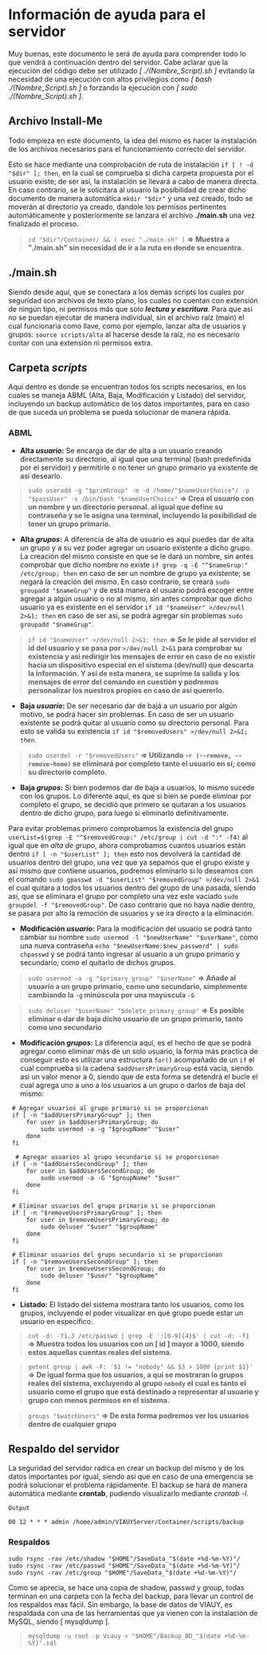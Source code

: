 # Información de ayuda para el servidor

Muy buenas, este documento le será de ayuda para comprender todo lo que vendrá a continuación dentro del servidor.
Cabe aclarar que la ejecución del código debe ser utilizado *[ ./(Nombre_Script).sh ]* evitando la necesidad de una ejecución con altos privilegios como *[ bash ./(Nombre_Script).sh ]* o forzando la ejecución con *[ sudo ./(Nombre_Script).sh ]*.

## Archivo Install-Me

Todo empieza en este documento, la idea del mismo es hacer la instalación de los archivos necesarios para el funcionamiento correcto del servidor.

Esto se hace mediante una comprobación de ruta de instalación `if [ ! -d "$dir" ]; then`, en la cual se comprueba si dicha carpeta propuesta por el usuario existe; de ser así, la instalación se llevará a cabo de manera directa. En caso contrario, se le solicitara al usuario la posibilidad de crear dicho documento de manera automática `mkdir "$dir"` y una vez creado, todo se moverán al directorio ya creado, dandole los permisos pertinentes automáticamente y posteriormente se lanzara el archivo **./main.sh** una vez finalizado el proceso.

>`cd "$dir"/Container/ && ( exec "./main.sh" )`  **=> Muestra a "./main.sh" sin necesidad de ir a la ruta en donde se encuentra.**

## ./main.sh

Siendo desde aquí, que se conectara a los demás scripts los cuales por seguridad son archivos de texto plano, los cuales no cuentan con extensión de ningún tipo, ni permisos más que solo ***lectura y escritura***. Para que así  no se puedan ejecutar de manera individual, sin el archivo raíz (main) el cual funcionaria como llave, como por ejemplo, lanzar alta de usuarios y grupos: `source scripts/alta` al hacerse desde la raíz, no es necesario contar con una extensión ni permisos extra.

## Carpeta *scripts*

Aquí dentro es donde se encuentran todos los scripts necesarios, en los cuales se maneja ABML (Alta, Baja, Modificación y Listado) del servidor, incluyendo un backup automático de los datos importantes, para en caso de que suceda un problema se pueda solucionar de manera rápida.

### ABML

- **Alta *usuario*:** Se encarga de dar de alta a un usuario creando directamente su directorio, al igual que una terminal (bash predefinida por el servidor) y permitirle o no tener un grupo primario ya existente de así desearlo.

>`sudo useradd -g "$primGroup" -m -d /home/"$nameUserChoice"/ -p "$passUser" -s /bin/bash "$nameUserChoice"`  **=> Crea el usuario con un nombre y un directorio personal. al igual que define su contraseña y se le asigna una terminal, incluyendo la posibilidad de tener un grupo primario.**

- **Alta *grupos*:** A diferencia de alta de usuario es aquí puedes dar de alta un grupo y a su vez poder agregar un usuario existente a dicho grupo. La creación del mismo consiste en que se le dará un nombre, sin antes comprobar que dicho nombre no existe `if grep -q -E "^$nameGrup:" /etc/group; then` en caso de ser un nombre de grupo ya existente; se negará la creación del mismo. En caso contrario, se creará `sudo groupadd "$nameGrup"` y de esta manera el usuario podrá escoger entre agregar a algún usuario o no al mismo, sin antes comprobar que dicho usuario ya es existente en el servidor `if id "$nameUser" >/dev/null 2>&1; then` en caso de ser asi, se podrá agregar sin problemas `sudo groupadd "$nameGrup"`.

>`if id "$nameUser" >/dev/null 2>&1; then`  **=> Se le pide al servidor el id del usuario y se pasa por `>/dev/null 2>&1` para comprobar su existencia y
asi redirigir los mensajes de error en caso de no existir hacia un dispositivo especial en el sistema (dev/null) que descarta la información. Y así de esta manera, se suprime la salida y los mensajes de error del comando en cuestión y podremos personalizar los nuestros propios en caso de así quererlo.**

- **Baja *usuario*:** De ser necesario dar de bajá a un usuario por algún motivo, se podrá hacer sin problemas. En caso de ser un usuario existente se podrá quitar al usuario como su directorio personal. Para esto se valida su existencia `if id "$removedUsers" >/dev/null 2>&1; then`.

>`sudo userdel -r "$removedUsers"`  **=> Utilizando `-r (--remove, --remove-home)` se eliminará por completo tanto el usuario en sí; como su directorio completo.**

- **Baja *grupos*:** Si bien podemos dar de baja a usuarios, lo mismo sucede con los grupos. Lo diferente aquí, es que si bien se puede eliminar por completo el grupo, se decidió que primero se quitaran a los usuarios dentro de dicho grupo, para luego si eliminarlo definitivamente.

Para evitar problemas primero comprobamos la existencia del grupo `userList=$(grep -E "^$removedGroup:" /etc/group | cut -d ":" -f4)` al igual que en *alta de grupo*, ahora comprobamos cuantos usuarios están dentro `if [ -n "$userList" ]; then` esto nos devolverá la cantidad de usuarios dentro del grupo, una vez que ya sepamos que el grupo existe y así mismo que contiene usuarios, podremos eliminarlo si lo deseamos con el comando `sudo gpasswd -d "$userList" "$removedGroup" >/dev/null 2>&1` el cual quitara a todos los usuarios dentro del grupo de una pasada, siendo así, que se eliminara el grupo por completo una vez este vaciado `sudo groupdel -f "$removedGroup"`. De caso contrario que no haya nadie dentro, se pasara por alto la remoción de usuarios y se ira directo a la eliminación.

- **Modificación *usuario*:** Para la modificación del usuario se podrá tanto cambiar su nombre `sudo usermod -l "$newUserName" "$userName"`, como una nueva contraseña `echo "$newUserName:$new_password" | sudo chpasswd` y se podrá tanto ingresar al usuario a un grupo primario y secundario; como el quitarlo de dichos grupos.

>`sudo usermod -a -g "$primary_group" "$userName"`  **=> Añade al usuario a un grupo primario, como uno secundario, simplemente cambiando la `-g` minúscula por una mayúscula `-G`**

>`sudo deluser "$userName" "$delete_primary_group"`  **=> Es posible eliminar o dar de baja dicho usuario de un grupo primario, tanto como uno secundario**

- **Modificación *grupos*:** La diferencia aquí, es el hecho de que se podrá agregar como eliminar más de un solo usuario, la forma más practica de conseguir esto es utilizar una estructura `for()` acompañado de un `if` el cual comprueba si la cadena `$addUsersPrimaryGroup` está vacía, siendo asi un valor menor a 0, siendo que de esta forma se detendrá el bucle el cual agrega uno a uno a los usuarios a un grupo o darlos de baja del mismo:

``` Shell Script
 # Agregar usuarios al grupo primario si se proporcionan
 if [ -n "$addUsersPrimaryGroup" ]; then
     for user in $addUsersPrimaryGroup; do
         sudo usermod -a -g "$groupName" "$user"
     done
 fi

  # Agregar usuarios al grupo secundario si se proporcionan
 if [ -n "$addUsersSecondGroup" ]; then
     for user in $addUsersSecondGroup; do
         sudo usermod -a -G "$groupName" "$user"
     done
 fi

 # Eliminar usuarios del grupo primario si se proporcionan
 if [ -n "$removeUsersPrimaryGroup" ]; then
     for user in $removeUsersPrimaryGroup; do
         sudo deluser "$user" "$groupName"
     done
 fi

 # Eliminar usuarios del grupo secundario si se proporcionan
 if [ -n "$removeUsersSecondGroup" ]; then
     for user in $removeUsersSecondGroup; do
         sudo deluser "$user" "$groupName" 
     done
 fi

```

- **Listado:** El listado del sistema mostrara tanto los usuarios, como los grupos, incluyendo el poder visualizar en qué grupo puede estar un usuario en específico.

>`cut -d: -f1,3 /etc/passwd | grep -E ':[0-9]{4}$' | cut -d: -f1 ` **=> Muestra todos los usuarios con un [ id ] mayor a 1000, siendo estos aquellas cuentas reales del sistema.**

>`getent group | awk -F: '$1 != "nobody" && $3 > 1000 {print $1}'` **=> De igual forma que los usuarios, a qui se mostraran lo grupos reales del sistema, excluyendo al grupo `nobody` el cual es tanto el usuario como el grupo que está destinado a representar al usuario y grupo con menos permisos en el sistema.**

>`groups "$watchUsers"` **=> De esta forma podremos ver los usuarios dentro de cualquier grupo**

## Respaldo del servidor

La seguridad del servidor radica en crear un backup del mismo y de los datos importantes por igual, siendo asi que en caso de una emergencia se podrá solucionar el problema rápidamente. El backup se hará de manera automática mediante **crontab**, pudiendo visualizarlo mediante *crontab -l*. 

```
Output

00 12 * * * admin /home/admin/VIAUYServer/Container/scripts/backup
```

### Respaldos

```
sudo rsync -rav /etc/shadow "$HOME"/SaveData_"$(date +%d-%m-%Y)"/
sudo rsync -rav /etc/passwd "$HOME"/SaveData_"$(date +%d-%m-%Y)"/
sudo rsync -rav /etc/group "$HOME"/SaveData_"$(date +%d-%m-%Y)"/
```

Como se aprecia, se hace una copia de shadow, passwd y group, todas terminan en una carpeta con la fecha del backup, para llevar un control de los respaldos mas fácil. Sin embargo, la base de datos de VIAUY, es respaldada con una de las herramientas que ya vienen con la instalación de MySQL, siendo [ mysqldump ].

>`mysqldump -u root -p Viauy > "$HOME"/Backup_BD_"$(date +%d-%m-%Y)".sql`
